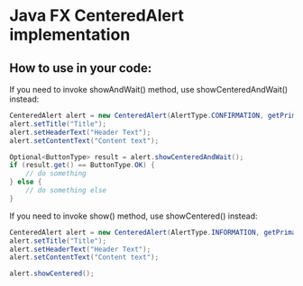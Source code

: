 # Java FX CenteredAlert implementation

## How to use in your code:

If you need to invoke showAndWait() method, use showCenteredAndWait() instead:
```java
CenteredAlert alert = new CenteredAlert(AlertType.CONFIRMATION, getPrimaryStage());
alert.setTitle("Title");
alert.setHeaderText("Header Text");
alert.setContentText("Content text");

Optional<ButtonType> result = alert.showCenteredAndWait();
if (result.get() == ButtonType.OK) {
	// do something
} else {
	// do something else
}
```

If you need to invoke show() method, use showCentered() instead:
```java
CenteredAlert alert = new CenteredAlert(AlertType.INFORMATION, getPrimaryStage());
alert.setTitle("Title");
alert.setHeaderText("Header Text");
alert.setContentText("Content text");

alert.showCentered();
```

